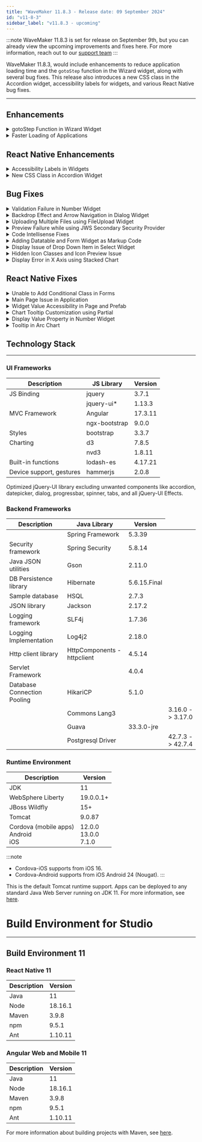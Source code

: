 ```yaml
---
title: "WaveMaker 11.8.3 - Release date: 09 September 2024"
id: "v11-8-3"
sidebar_label: "v11.8.3 - upcoming"
---
```


:::note
WaveMaker 11.8.3 is set for release on September 9th, but you can already view the upcoming improvements and fixes here. For more information, reach out to our [support team](support@wavemaker.com)
:::

WaveMaker 11.8.3, would include enhancements to reduce application loading time and the `gotoStep` function in the Wizard widget, along with several bug fixes. This release also introduces a new CSS class in the Accordion widget, accessibility labels for widgets, and various React Native bug fixes.

---

## Enhancements

<details> <summary>gotoStep Function in Wizard Widget </summary>

Earlier, user can only navigate through the steps in the Wizard widget by clicking on it. Now, the same can be achieved through code. Introducing a new function `gotoStep` that would take specific step as an argument to navigate to it. 

Add the following JavaScript code in the Script section:

```js
Page.Widgets.wizardName.gotoStep('step2');
```

![gotoStep Function](/learn/assets/gotostep-function.png)

:::note
Just as users can navigate through completed steps by clicking and are restricted from accessing incomplete, inactive steps, the same restrictions now apply when navigating through steps using code.
:::

</details>
<details><summary>Faster Loading of Applications</summary>

We observed that the studio took longer time to load when an application had over 100 pages. We have addressed this performance issue, ensuring the studio loads faster even with a large number of pages in the application.

</details>

## React Native Enhancements

<details><summary>Accessibility Labels in Widgets </summary>

We have added Accessibility labels to mainly handle automation testing in the below listed widgets.
- Carousel
- Charts
- Progress Circle 
- Tab header
- Wizard
- CheckBox
- CheckBoxSet
- Chips
- RadioSet
- Select

</details>
<details><summary>New CSS Class in Accordion Widget </summary>

Previously, users were able to apply and customise style in title icon and dropdown icon using the same class, `app-accordion-header-expand-icon`. With this new class, `app-accordion-title-icon`, user can apply and customise the title icon style and continue using the `app-accordion-header-expand-icon` class for dropdown icon.

</details>

## Bug Fixes

<details><summary>Validation Failure in Number Widget</summary>

The validation for the required input field is failing when the input is updated as 0 and later deleted. This is happening because the `Change` event is not triggered. This was fixed by adding additional checks for the value 0 as input.

</details>
<details><summary>Backdrop Effect and Arrow Navigation in Dialog Widget</summary>

- In case of nested dialogs, earlier the backdrop affect was applied behind the first dialog. Now, the backdrop effect will be applied behind the latest opened dialog.

**Before Fix:**
![Before Backdrop Effect](/learn/assets/before-backdrop-effect-dialog.png)

**After Fix:**
![After Backdrop Effect](/learn/assets/after-backdrop-effect-dialog.png)

- It is expected to show arrows to navigate through the dialogs when multiple dialogs are used in a Page. But an issue was observed here when the user could not see the arrows upon selecting another page and coming back to the same page with multiple dialogs.

**Before Fix:**
![Without Arrows in Multiple Dialogs](/learn/assets/before-arrow-navigation.png)

**After Fix:**
![Arrows in Multiple Dialogs](/learn/assets/after-arrow-navigation.png)

</details>
<details><summary>Uploading Multiple Files using FileUpload Widget</summary>

Previously, when multiple files were uploaded using the FileUpload widget when `Multiple` property is enabled in the properties panel, the previously uploaded files used to get replaced, which will now be appended to the list of previously uploaded files.

</details>
<details><summary>Preview Failure while using JWS Secondary Security Provider</summary>

An issue was observed where the user was unable to preview the application when the JWS Provider was manually added as Secondary security provider in **auth.json** file.

</details>
<details><summary>Code Intellisense Fixes</summary>

Improved Code suggestions for all the Widgets, Prefabs, and Pages making the coding process more intuitive and less error-prone.

</details>
<details><summary>Adding Datatable and Form Widget as Markup Code</summary>

User was unable to select the widgets in the Design tab when adding the Form and Datatable Markup code in the Markup tab. This issue was observed when the Form and Datatable widgets, added in the Markup, were bound to the variables that were not available in the project.

</details>
<details><summary>Display Issue of Drop Down Item in Select Widget</summary>

An issue was observed where the first item in the Select widget drop down was displayed as selected instead of showing it as empty. This issue occured when the Select widget dropdown items are updated.

</details>
<details><summary>Hidden Icon Classes and Icon Preview Issue</summary>

- Previously, it was observed that the icon classes were not getting displayed when the number of imported icon classes exceeded 7. Now, when the number of icon classes exceed 7, the icon classes will be displayed below.

**Before Fix:**
![Hidden Icon Classes](/learn/assets/hidden-icon-classes.png)

**After Fix:**
![Icon Classes Displayed](/learn/assets/icon-classes-displayed.png)

- The icon details available in the Icon Preview was displayed at the bottom of the page by default which is now displayed beside the icon list.

**Before Fix:**
![Hidden Icon Preview](/learn/assets/hidden-icon-preview.png)

**After Fix:**
![Icon Preview](/learn/assets/icon-preview-displayed.png)

</details>
<details><summary>Display Error in X Axis using Stacked Chart</summary>

The X axis values are not displayed correctly in the Column Chart widget where `type` is set as `Stack`.

</details>

## React Native Fixes

<details><summary>Unable to Add Conditional Class in Forms</summary>

Previously, users were unable to add conditional classes in the form field in Form widget. It was also seen that any style like color, height, width, and other properties were applied to the complete form field and the components like available within it.  Now, users can not only add conditional classes but also style propeerties of each widget used within the form field.

For example, to apply back groung color, text color, and border color properties to form field, form label, label text, and Number as input component respectively within the Form field, use the following code in the Style tab.

```css
.classname .app-form-field{
    background-color: red;
}

.classname_formLabel .app-text{
    background-color: red;
}

.classname_formLabel .app-label-text {
    color: red;
}

.classname-input .app-number {
    border-color: red;
}
```

</details>
<details><summary>Main Page Issue in Application</summary>

It was observed that the style properties applied to the main page were not loaded in the application when user logs in using any Identity Provider.

</details>
<details><summary>Widget Value Accessibility in Page and Prefab</summary>

Upon assigning any value to the Page and Prefab level widgets inside a function in the Script tab, user was unable to access the same widget value in the next statement within the same function.

</details>
<details><summary>Chart Tooltip Customization using Partial</summary>

When using a Chart widget inside a Prefab and using a Partial to add customization to the Chart Tooltip, user was getting a null value while accessing prefab property inside the partial.

</details>
<details><summary>Display Value Property in Number Widget</summary>

The value given in Number widget is by default taken as Data value, which can be masked using Display value. Now, users can use displayValue property to add a Display value in the number widget. 

```js
widget.displayValue = widget.datavalue + "%"
```

![Display Value in Number](/learn/assets/display-value-number.png)

</details>
<details><summary>Tooltip in Arc Chart</summary>

Previously, the custom tooltip was not displayed which can now be viewed on clicking.

</details> 

## Technology Stack

---

### UI Frameworks

| Description | JS Library | Version |
| --- | --- | --- |
| JS Binding | jquery |  3.7.1 |
|  | jquery-ui* | 1.13.3 |
| MVC Framework | Angular | 17.3.11 |
|  | ngx-bootstrap | 9.0.0 |
| Styles | bootstrap | 3.3.7 |
| Charting | d3 | 7.8.5 |
|  | nvd3 | 1.8.11 |
| Built-in functions | lodash-es | 4.17.21|
| Device support, gestures | hammerjs | 2.0.8 |

Optimized jQuery-UI library excluding unwanted components like accordion, datepicker, dialog, progressbar, spinner, tabs, and all jQuery-UI Effects.

### Backend Frameworks

| Description | Java Library | Version |
| --- | --- | --- |
|  | Spring Framework | 5.3.39 |
| Security framework | Spring Security | 5.8.14 |
| Java JSON utilities | Gson  | 2.11.0 |
| DB Persistence library | Hibernate | 5.6.15.Final |
| Sample database | HSQL | 2.7.3 |
| JSON library | Jackson |  2.17.2  |
| Logging framework | SLF4j | 1.7.36 |
| Logging Implementation | Log4j2 | 2.18.0|
| Http client library  | HttpComponents -  httpclient |  4.5.14 |
| Servlet Framework |  | 4.0.4 |
| Database Connection Pooling | HikariCP | 5.1.0 |
|  | Commons Lang3 | <td className="versiontdbgcolor"> 3.16.0 -> 3.17.0 </td> |
|  | Guava | 33.3.0-jre |
|  | Postgresql Driver  | <td className="versiontdbgcolor"> 42.7.3 -> 42.7.4 </td> |

### Runtime Environment

| Description | Version |
| --- | --- |
| JDK | 11 |
| WebSphere Liberty | 19.0.0.1+ |
| JBoss Wildfly | 15+ |
| Tomcat | 9.0.87 |
| Cordova (mobile apps) <br/> Android <br/> iOS |12.0.0 <br/> 13.0.0 <br/> 7.1.0 |

:::note
- Cordova-iOS supports from iOS 16.
- Cordova-Android supports from iOS Android 24 (Nougat).
:::

This is the default Tomcat runtime support. Apps can be deployed to any standard Java Web Server running on JDK 11. For more information, see [here](/learn/app-development/deployment/deployment-web-server).


# Build Environment for Studio
---

## Build Environment 11 

### React Native 11

|Description|	Version|
|---|---|
|Java |11 |
|Node|18.16.1|
|Maven| 3.9.8 |
|npm | 9.5.1|
|Ant| 1.10.11|


### Angular Web and Mobile 11

|Description|	Version|
|---|---|
|Java | 11 |
|Node| 18.16.1|
|Maven| 3.9.8 |
|npm | 9.5.1|
|Ant| 1.10.11|

For more information about building projects with Maven, see [here](/learn/app-development/deployment/building-with-maven).




